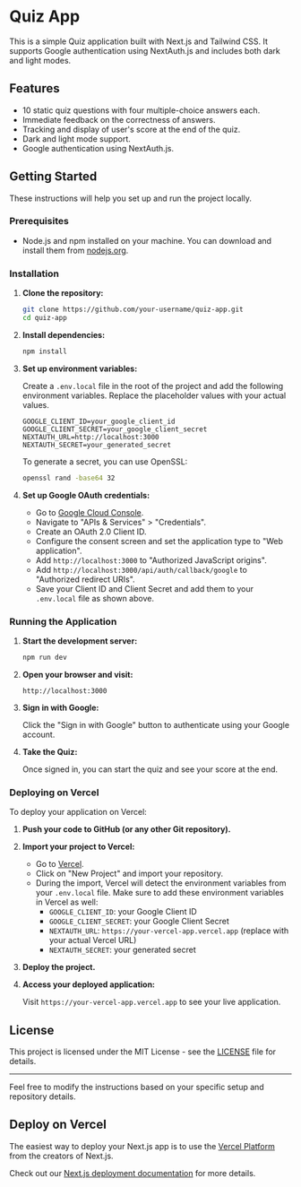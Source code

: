 
# Quiz App

This is a simple Quiz application built with Next.js and Tailwind CSS. It supports Google authentication using NextAuth.js and includes both dark and light modes.

## Features

- 10 static quiz questions with four multiple-choice answers each.
- Immediate feedback on the correctness of answers.
- Tracking and display of user's score at the end of the quiz.
- Dark and light mode support.
- Google authentication using NextAuth.js.

## Getting Started

These instructions will help you set up and run the project locally.

### Prerequisites

- Node.js and npm installed on your machine. You can download and install them from [nodejs.org](https://nodejs.org/).

### Installation

1. **Clone the repository:**

   ```bash
   git clone https://github.com/your-username/quiz-app.git
   cd quiz-app
   ```

2. **Install dependencies:**

   ```bash
   npm install
   ```

3. **Set up environment variables:**

   Create a `.env.local` file in the root of the project and add the following environment variables. Replace the placeholder values with your actual values.

   ```plaintext
   GOOGLE_CLIENT_ID=your_google_client_id
   GOOGLE_CLIENT_SECRET=your_google_client_secret
   NEXTAUTH_URL=http://localhost:3000
   NEXTAUTH_SECRET=your_generated_secret
   ```

   To generate a secret, you can use OpenSSL:

   ```bash
   openssl rand -base64 32
   ```

4. **Set up Google OAuth credentials:**

   - Go to [Google Cloud Console](https://console.cloud.google.com/).
   - Navigate to "APIs & Services" > "Credentials".
   - Create an OAuth 2.0 Client ID.
   - Configure the consent screen and set the application type to "Web application".
   - Add `http://localhost:3000` to "Authorized JavaScript origins".
   - Add `http://localhost:3000/api/auth/callback/google` to "Authorized redirect URIs".
   - Save your Client ID and Client Secret and add them to your `.env.local` file as shown above.

### Running the Application

1. **Start the development server:**

   ```bash
   npm run dev
   ```

2. **Open your browser and visit:**

   ```
   http://localhost:3000
   ```

3. **Sign in with Google:**

   Click the "Sign in with Google" button to authenticate using your Google account.

4. **Take the Quiz:**

   Once signed in, you can start the quiz and see your score at the end.

### Deploying on Vercel

To deploy your application on Vercel:

1. **Push your code to GitHub (or any other Git repository).**

2. **Import your project to Vercel:**

   - Go to [Vercel](https://vercel.com/).
   - Click on "New Project" and import your repository.
   - During the import, Vercel will detect the environment variables from your `.env.local` file. Make sure to add these environment variables in Vercel as well:
     - `GOOGLE_CLIENT_ID`: your Google Client ID
     - `GOOGLE_CLIENT_SECRET`: your Google Client Secret
     - `NEXTAUTH_URL`: `https://your-vercel-app.vercel.app` (replace with your actual Vercel URL)
     - `NEXTAUTH_SECRET`: your generated secret

3. **Deploy the project.**

4. **Access your deployed application:**

   Visit `https://your-vercel-app.vercel.app` to see your live application.

## License

This project is licensed under the MIT License - see the [LICENSE](LICENSE) file for details.

---

Feel free to modify the instructions based on your specific setup and repository details.

## Deploy on Vercel

The easiest way to deploy your Next.js app is to use the [Vercel Platform](https://vercel.com/new?utm_medium=default-template&filter=next.js&utm_source=create-next-app&utm_campaign=create-next-app-readme) from the creators of Next.js.

Check out our [Next.js deployment documentation](https://nextjs.org/docs/deployment) for more details.
